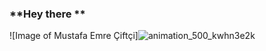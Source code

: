 ### **Hey there **

![Image of Mustafa Emre Çiftçi]![animation_500_kwhn3e2k](https://user-images.githubusercontent.com/60289215/143676642-77686c1a-168b-40ba-bb1e-ae0819ca1b94.gif)


